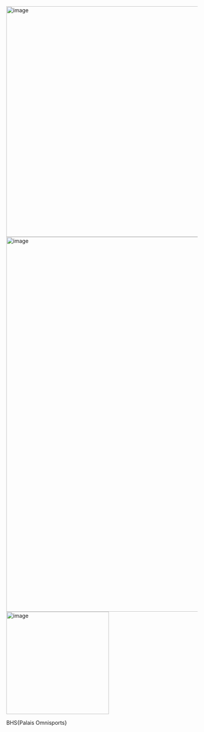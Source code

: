 <img width="608" alt="image" src="https://github.com/user-attachments/assets/db6f5d2b-5bf1-4235-821f-a9fdc51f1eeb" />

<img width="988" alt="image" src="https://github.com/user-attachments/assets/1c9b7bdd-016a-4aa1-82ed-f4034a178430" />

<img width="270" alt="image" src="https://github.com/user-attachments/assets/f4f80923-cb9b-4814-905e-9834a8bb9585" />

BHS{Palais Omnisports}
